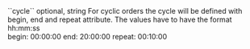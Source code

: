 <tr><td>``cycle``</td>
	
<td>optional, string</td>
<td>For cyclic orders the cycle will be defined with begin, end and repeat attribute.
The values have to have the format hh:mm:ss<br/>
</td>
	
<td>begin: 00:00:00 end: 20:00:00 repeat: 00:10:00</td>
	
<td></td>
	
</tr>
